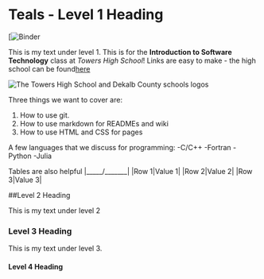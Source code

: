 # Teals - Level 1 Heading
[![Binder](https://hub.gke2.mybinder.org/user/pausang1-teals-3rduyvl4/lab)

This is my text under level 1. This is for the **Introduction to Software Technology** class at *Towers High School*! Links are easy to make - the high school can be found[here](https://www.towershs.dekalb.k12.ga.us/)

![The Towers High School and Dekalb County schools logos](https://www.towershs.dekalb.k12.ga.us/sysimages/logo.png)

Three things we want to cover are:
1. How to use git.
2. How to use markdown for READMEs and wiki
3. How to use HTML and CSS for pages

A few languages that we discuss for programming:
-C/C++
-Fortran
-Python
-Julia

Tables are also helpful
|_____/_______|
|Row 1|Value 1|
|Row 2|Value 2|
|Row 3|Value 3|

##Level 2 Heading

This is my text under level 2

### Level 3 Heading

This is my text under level 3.

#### Level 4 Heading
